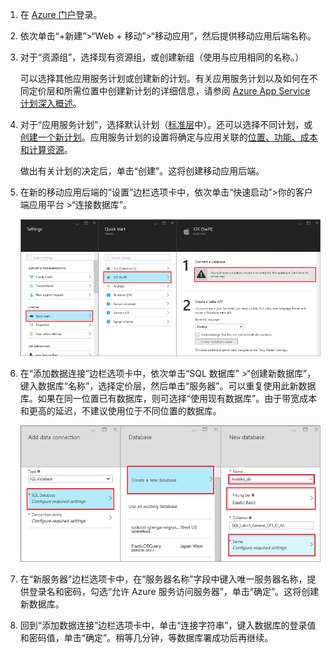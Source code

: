1. 在 [Azure 门户]登录。

2. 依次单击“+新建”>“Web + 移动”>“移动应用”，然后提供移动应用后端名称。

3. 对于“资源组”，选择现有资源组，或创建新组（使用与应用相同的名称。）
 
	可以选择其他应用服务计划或创建新的计划。有关应用服务计划以及如何在不同定价层和所需位置中创建新计划的详细信息，请参阅 [Azure App Service 计划深入概述](/documentation/articles/azure-web-sites-web-hosting-plans-in-depth-overview/)。

4. 对于“应用服务计划”，选择默认计划（[标准层](/pricing/details/app-service/)中）。还可以选择不同计划，或[创建一个新计划](/documentation/articles/azure-web-sites-web-hosting-plans-in-depth-overview/#create-an-app-service-plan)。应用服务计划的设置将确定与应用关联的[位置、功能、成本和计算资源](/pricing/details/app-service/)。

	做出有关计划的决定后，单击“创建”。这将创建移动应用后端。
	
6. 在新的移动应用后端的“设置”边栏选项卡中，依次单击“快速启动”>你的客户端应用平台 >“连接数据库”。

	![](./media/app-service-mobile-dotnet-backend-create-new-service/dotnet-backend-create-data-connection.png)

7. 在“添加数据连接”边栏选项卡中，依次单击“SQL 数据库” >“创建新数据库”，键入数据库“名称”，选择定价层，然后单击“服务器”。可以重复使用此新数据库。如果在同一位置已有数据库，则可选择“使用现有数据库”。由于带宽成本和更高的延迟，不建议使用位于不同位置的数据库。
 
    ![](./media/app-service-mobile-dotnet-backend-create-new-service/dotnet-backend-create-db.png)

8. 在“新服务器”边栏选项卡中，在“服务器名称”字段中键入唯一服务器名称，提供登录名和密码，勾选“允许 Azure 服务访问服务器”，单击“确定”。这将创建新数据库。

9. 回到“添加数据连接”边栏选项卡中，单击“连接字符串”，键入数据库的登录值和密码值，单击“确定”。稍等几分钟，等数据库署成功后再继续。

<!-- URLs. -->
[Azure 门户]: https://portal.azure.cn/

<!---HONumber=Mooncake_0919_2016-->